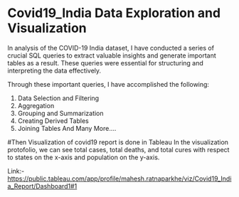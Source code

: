 # Covid19_India Data Exploration and Visualization

In analysis of the COVID-19 India dataset, I have conducted a series of crucial SQL queries to extract valuable insights and generate important tables as a result. These queries were essential for structuring and interpreting the data effectively.

Through these important queries, I have accomplished the following:
1. Data Selection and Filtering
2. Aggregation
3. Grouping and Summarization
4. Creating Derived Tables
5. Joining Tables
And Many More....

#Then Visualization of covid19 report is done in Tableau
In the visualization protofolio, we can see total cases, total deaths, and total cures with respect to states on the x-axis and population on the y-axis.

Link:- https://public.tableau.com/app/profile/mahesh.ratnaparkhe/viz/Covid19_India_Report/Dashboard1#1


